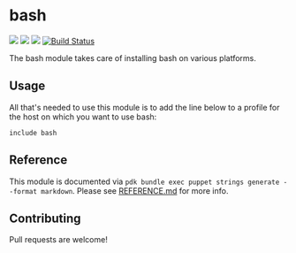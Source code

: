 # bash

![](https://img.shields.io/puppetforge/pdk-version/ploperations/bash.svg?style=popout)
![](https://img.shields.io/puppetforge/v/ploperations/bash.svg?style=popout)
![](https://img.shields.io/puppetforge/dt/ploperations/bash.svg?style=popout)
[![Build Status](https://travis-ci.com/ploperations/ploperations-bash.svg?branch=master)](https://travis-ci.com/ploperations/ploperations-bash)

The bash module takes care of installing bash on various platforms.

## Usage

All that's needed to use this module is to add the line below to a profile for
the host on which you want to use bash:

```puppet
include bash
```

## Reference

This module is documented via
`pdk bundle exec puppet strings generate --format markdown`.
Please see [REFERENCE.md](REFERENCE.md) for more info.

## Contributing

Pull requests are welcome!
